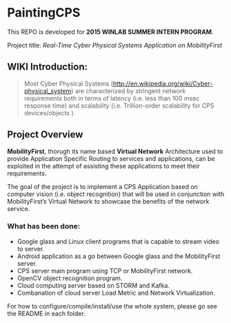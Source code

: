 # PaintingCPS

This REPO is developed for **2015 WINLAB SUMMER INTERN PROGRAM**.

Project title: *Real-Time Cyber Physical Systems Application on MobilityFirst*

## WIKI Introduction:

> Most Cyber Physical Systems (http://en.wikipedia.org/wiki/Cyber-physical_system) are characterized by stringent network requirements both in terms of latency (i.e. less than 100 msec response time) and scalability (i.e. Trillion-order scalability for CPS devices/objects ).

## Project Overview

**MobilityFirst**, thorugh its name based **Virtual Network** Architecture used to provide Application Specific Routing to services and applications, can be exploited in the attempt of assisting these applications to meet their requirements.

The goal of the project is to implement a CPS Application based on computer vision (i.e. object recognition) that will be used in conjunction with MobilityFirst’s Virtual Network to showcase the benefits of the network service.

### What has been done:

- Google glass and Linux client programs that is capable to stream video to server.
- Android application as a go between Google glass and the MobilityFirst server.
- CPS server main program using TCP or MobilityFirst network.
- OpenCV object recognition program.
- Cloud computing server based on STORM and Kafka.
- Combanation of cloud server Load Metric and Network Virtualization.

For how to configure/compile/install/use the whole system, please go see the README in each folder.
